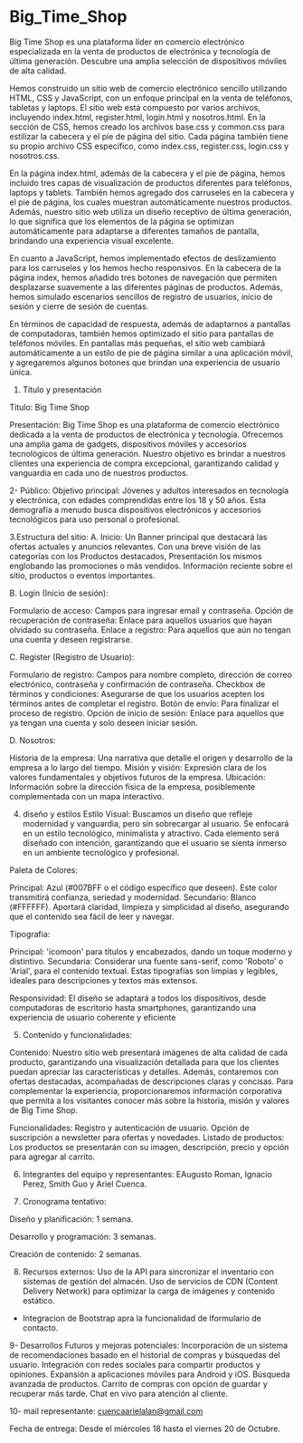 # Big_Time_Shop
Big Time Shop es una plataforma líder en comercio electrónico especializada en la venta de productos de electrónica y tecnología de última generación. Descubre una amplia selección de dispositivos móviles de alta calidad.



Hemos construido un sitio web de comercio electrónico sencillo utilizando HTML, CSS y JavaScript, con un enfoque principal en la venta de teléfonos, tabletas y laptops. El sitio web está compuesto por varios archivos, incluyendo index.html, register.html, login.html y nosotros.html. En la sección de CSS, hemos creado los archivos base.css y common.css para estilizar la cabecera y el pie de página del sitio. Cada página también tiene su propio archivo CSS específico, como index.css, register.css, login.css y nosotros.css.

En la página index.html, además de la cabecera y el pie de página, hemos incluido tres capas de visualización de productos diferentes para teléfonos, laptops y tablets. También hemos agregado dos carruseles en la cabecera y el pie de página, los cuales muestran automáticamente nuestros productos. Además, nuestro sitio web utiliza un diseño receptivo de última generación, lo que significa que los elementos de la página se optimizan automáticamente para adaptarse a diferentes tamaños de pantalla, brindando una experiencia visual excelente.

En cuanto a JavaScript, hemos implementado efectos de deslizamiento para los carruseles y los hemos hecho responsivos. En la cabecera de la página index, hemos añadido tres botones de navegación que permiten desplazarse suavemente a las diferentes páginas de productos. Además, hemos simulado escenarios sencillos de registro de usuarios, inicio de sesión y cierre de sesión de cuentas.

En términos de capacidad de respuesta, además de adaptarnos a pantallas de computadoras, también hemos optimizado el sitio para pantallas de teléfonos móviles. En pantallas más pequeñas, el sitio web cambiará automáticamente a un estilo de pie de página similar a una aplicación móvil, y agregaremos algunos botones que brindan una experiencia de usuario única.





1. Titulo y presentación 

Titulo: Big Time Shop

Presentación: Big Time Shop es una plataforma de comercio electrónico dedicada a la venta de productos de electrónica y tecnología. Ofrecemos una amplia gama de gadgets, dispositivos móviles y accesorios tecnológicos de última generación. Nuestro objetivo es brindar a nuestros clientes una experiencia de compra excepcional, garantizando calidad y vanguardia en cada uno de nuestros productos.


2- Público: Objetivo principal: Jóvenes y adultos interesados en tecnología y electrónica, con edades comprendidas entre los 18 y 50 años. Esta demografía a menudo busca dispositivos electrónicos y accesorios tecnológicos para uso personal o profesional.


3.Estructura del sitio:
A. Inicio:
Un Banner principal que destacará las ofertas actuales y anuncios relevantes.
Con una breve visión de las categorías con los Productos destacados, Presentación los mismos englobando las promociones o más vendidos.
Información reciente sobre el sitio, productos o eventos importantes.

B. Login (Inicio de sesión):

Formulario de acceso: Campos para ingresar email y contraseña.
Opción de recuperación de contraseña: Enlace para aquellos usuarios que hayan olvidado su contraseña.
Enlace a registro: Para aquellos que aún no tengan una cuenta y deseen registrarse.

C. Register (Registro de Usuario):

Formulario de registro: Campos para nombre completo, dirección de correo electrónico, contraseña y confirmación de contraseña.
Checkbox de términos y condiciones: Asegurarse de que los usuarios acepten los términos antes de completar el registro.
Botón de envío: Para finalizar el proceso de registro.
Opción de inicio de sesión: Enlace para aquellos que ya tengan una cuenta y solo deseen iniciar sesión.

D. Nosotros:

Historia de la empresa: Una narrativa que detalle el origen y desarrollo de la empresa a lo largo del tiempo.
Misión y visión: Expresión clara de los valores fundamentales y objetivos futuros de la empresa.
Ubicación: Información sobre la dirección física de la empresa, posiblemente complementada con un mapa interactivo.

4. diseño y estilos
Estilo Visual: Buscamos un diseño que refleje modernidad y vanguardia, pero sin sobrecargar al usuario. Se enfocará en un estilo tecnológico, minimalista y atractivo. Cada elemento será diseñado con intención, garantizando que el usuario se sienta inmerso en un ambiente tecnológico y profesional.

Paleta de Colores:

Principal: Azul (#007BFF o el código específico que deseen). Este color transmitirá confianza, seriedad y modernidad.
Secundario: Blanco (#FFFFFF). Aportará claridad, limpieza y simplicidad al diseño, asegurando que el contenido sea fácil de leer y navegar.

Tipografía:

Principal: 'icomoon' para títulos y encabezados, dando un toque moderno y distintivo.
Secundaria: Considerar una fuente sans-serif, como 'Roboto' o 'Arial', para el contenido textual. Estas tipografías son limpias y legibles, ideales para descripciones y textos más extensos. 

Responsividad: El diseño se adaptará a todos los dispositivos, desde computadoras de escritorio hasta smartphones, garantizando una experiencia de usuario coherente y eficiente

5. Contenido y funcionalidades:

Contenido: Nuestro sitio web presentará imágenes de alta calidad de cada producto, garantizando una visualización detallada para que los clientes puedan apreciar las características y detalles. Además, contaremos con ofertas destacadas, acompañadas de descripciones claras y concisas. Para complementar la experiencia, proporcionaremos información corporativa que permita a los visitantes conocer más sobre la historia, misión y valores de Big Time Shop.

Funcionalidades: 
Registro y autenticación de usuario.
Opción de suscripción a newsletter para ofertas y novedades.
Listado de productos: Los productos se presentarán con su imagen, descripción, precio y opción para agregar al carrito.


6. Integrantes del equipo y representantes: EAugusto Roman,  Ignacio Perez, Smith Guo y Ariel Cuenca.  

7. Cronograma tentativo:

Diseño y planificación: 1 semana.

Desarrollo y programación: 3 semanas.

Creación de contenido: 2 semanas.

8. Recursos externos: 
Uso de la API para sincronizar el inventario con sistemas de gestión del almacén.
Uso de servicios de CDN (Content Delivery Network) para optimizar la carga de imágenes y contenido estático.

* Integracion de Bootstrap apra la funcionalidad de lformulario de contacto.

9- Desarrollos Futuros y mejoras potenciales: 
Incorporación de un sistema de recomendaciones basado en el historial de compras y búsquedas del usuario.
Integración con redes sociales para compartir productos y opiniones.
Expansión a aplicaciones móviles para Android y iOS.
Búsqueda avanzada de productos.
Carrito de compras con opción de guardar y recuperar más tarde.
Chat en vivo para atención al cliente. 


10- mail representante: cuencaarielalan@gmail.com

Fecha de entrega: Desde el miércoles 18 hasta el viernes 20 de Octubre.


